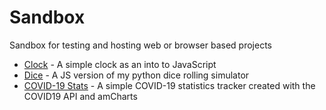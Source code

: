 # Sandbox
Sandbox for testing and hosting web or browser based projects
* [Clock](https://val8119.github.io/sandbox/javascript_clock/) - A simple clock as an into to JavaScript
* [Dice](https://val8119.github.io/sandbox/javascript_dice_simulator/) - A JS version of my python dice rolling simulator
* [COVID-19 Stats](https://val8119.github.io/sandbox/covid-19_stats/) - A simple COVID-19 statistics tracker created with the COVID19 API and amCharts
